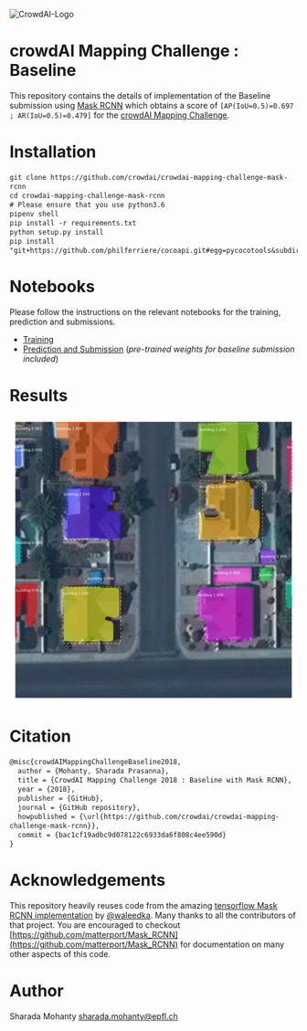 ![CrowdAI-Logo](https://github.com/crowdAI/crowdai/raw/master/app/assets/images/misc/crowdai-logo-smile.svg?sanitize=true)

# crowdAI Mapping Challenge : Baseline

This repository contains the details of implementation of the Baseline submission using [Mask RCNN](https://arxiv.org/abs/1703.06870) which obtains a score of `[AP(IoU=0.5)=0.697 ; AR(IoU=0.5)=0.479]` for the [crowdAI Mapping Challenge](https://www.crowdai.org/challenges/mapping-challenge).

# Installation
```
git clone https://github.com/crowdai/crowdai-mapping-challenge-mask-rcnn
cd crowdai-mapping-challenge-mask-rcnn
# Please ensure that you use python3.6
pipenv shell
pip install -r requirements.txt
python setup.py install
pip install "git+https://github.com/philferriere/cocoapi.git#egg=pycocotools&subdirectory=PythonAPI"
```

# Notebooks
Please follow the instructions on the relevant notebooks for the training, prediction and submissions.

* [Training](Training.ipynb)
* [Prediction and Submission](Prediction-and-Submission.ipynb)
  (_pre-trained weights for baseline submission included_)

# Results
![sample_predictions](images/predictions.png)

# Citation
```
@misc{crowdAIMappingChallengeBaseline2018,
  author = {Mohanty, Sharada Prasanna},
  title = {CrowdAI Mapping Challenge 2018 : Baseline with Mask RCNN},
  year = {2018},
  publisher = {GitHub},
  journal = {GitHub repository},
  howpublished = {\url{https://github.com/crowdai/crowdai-mapping-challenge-mask-rcnn}},
  commit = {bac1cf19adbc9d078122c6933da6f808c4ee590d}
}
```
# Acknowledgements
This repository heavily reuses code from the amazing [tensorflow Mask RCNN implementation](https://github.com/matterport/Mask_RCNN) by [@waleedka](https://github.com/waleedka/).
Many thanks to all the contributors of that project.
You are encouraged to checkout [https://github.com/matterport/Mask_RCNN](https://github.com/matterport/Mask_RCNN) for documentation on many other aspects of this code.

# Author
Sharada Mohanty [sharada.mohanty@epfl.ch](sharada.mohanty@epfl.ch)
